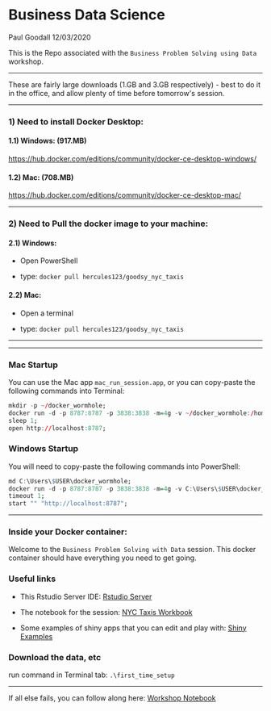 Business Data Science
================
Paul Goodall
12/03/2020

This is the Repo associated with the `Business Problem Solving using Data` workshop.

------------------------------------------------------------------------

These are fairly large downloads (1.GB and 3.GB respectively) - best to do it in the office, and allow plenty of time before tomorrow's session.

------------------------------------------------------------------------

### 1) Need to install Docker Desktop:

#### 1.1) Windows: (917.MB)

<https://hub.docker.com/editions/community/docker-ce-desktop-windows/>

#### 1.2) Mac: (708.MB)

<https://hub.docker.com/editions/community/docker-ce-desktop-mac/>

------------------------------------------------------------------------

### 2) Need to Pull the docker image to your machine:

#### 2.1) Windows:

-   Open PowerShell

-   type: `docker pull hercules123/goodsy_nyc_taxis`

#### 2.2) Mac:

-   Open a terminal

-   type: `docker pull hercules123/goodsy_nyc_taxis`

------------------------------------------------------------------------

------------------------------------------------------------------------

### Mac Startup

You can use the Mac app `mac_run_session.app`, or you can copy-paste the following commands into Terminal:

``` r
mkdir -p ~/docker_wormhole;
docker run -d -p 8787:8787 -p 3838:3838 -m=4g -v ~/docker_wormhole:/home/rstudio/docker_wormhole -e DISABLE_AUTH=true hercules123/goodsy_nyc_taxis;
sleep 1;
open http://localhost:8787;
```

### Windows Startup

You will need to copy-paste the following commands into PowerShell:

``` r
md C:\Users\$USER\docker_wormhole;
docker run -d -p 8787:8787 -p 3838:3838 -m=4g -v C:\Users\$USER\docker_wormhole:/home/rstudio/docker_wormhole -e DISABLE_AUTH=true hercules123/goodsy_nyc_taxis;
timeout 1;
start "" "http://localhost:8787";
```

------------------------------------------------------------------------

### Inside your Docker container:

Welcome to the `Business Problem Solving with Data` session. This docker container should have everything you need to get going.

### Useful links

-   This Rstudio Server IDE: <a href="http://localhost:8787" target="_blank">Rstudio Server</a>

-   The notebook for the session: <a href="http://localhost:3838/nyc_taxi_notebook/" target="_blank">NYC Taxis Workbook</a>

-   Some examples of shiny apps that you can edit and play with: <a href="http://localhost:3838/examples/" target="_blank">Shiny Examples</a>

### Download the data, etc

run command in Terminal tab: `.\first_time_setup`

------------------------------------------------------------------------

If all else fails, you can follow along here: <a href="https://pg-readify.github.io/nyc_taxi_webpage/" target="_blank">Workshop Notebook</a>
